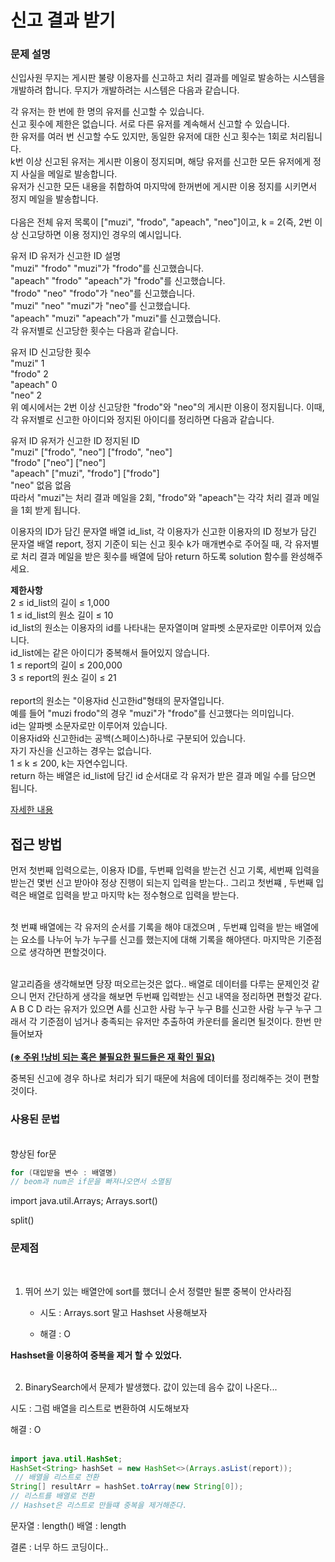 # 신고 결과 받기<br>
### 문제 설명<br>

신입사원 무지는 게시판 불량 이용자를 신고하고 처리 결과를 메일로 발송하는 시스템을 개발하려 합니다. 무지가 개발하려는 시스템은 다음과 같습니다.

각 유저는 한 번에 한 명의 유저를 신고할 수 있습니다.<br>
신고 횟수에 제한은 없습니다. 서로 다른 유저를 계속해서 신고할 수 있습니다.<br>
한 유저를 여러 번 신고할 수도 있지만, 동일한 유저에 대한 신고 횟수는 1회로 처리됩니다.<br>
k번 이상 신고된 유저는 게시판 이용이 정지되며, 해당 유저를 신고한 모든 유저에게 정지 사실을 메일로 발송합니다.<br>
유저가 신고한 모든 내용을 취합하여 마지막에 한꺼번에 게시판 이용 정지를 시키면서 정지 메일을 발송합니다.<br><br>
다음은 전체 유저 목록이 ["muzi", "frodo", "apeach", "neo"]이고, k = 2(즉, 2번 이상 신고당하면 이용 정지)인 경우의 예시입니다.

유저 ID	유저가 신고한 ID	설명<br>
"muzi"	"frodo"	"muzi"가 "frodo"를 신고했습니다.<br>
"apeach"	"frodo"	"apeach"가 "frodo"를 신고했습니다.<br>
"frodo"	"neo"	"frodo"가 "neo"를 신고했습니다.<br>
"muzi"	"neo"	"muzi"가 "neo"를 신고했습니다.<br>
"apeach"	"muzi"	"apeach"가 "muzi"를 신고했습니다.<br>
각 유저별로 신고당한 횟수는 다음과 같습니다.<br>

유저 ID	신고당한 횟수<br>
"muzi"	1<br>
"frodo"	2<br>
"apeach"	0<br>
"neo"	2<br>
위 예시에서는 2번 이상 신고당한 "frodo"와 "neo"의 게시판 이용이 정지됩니다. 이때, 각 유저별로 신고한 아이디와 정지된 아이디를 정리하면 다음과 같습니다.<br>

유저 ID	유저가 신고한 ID	정지된 ID<br>
"muzi"	["frodo", "neo"]	["frodo", "neo"]<br>
"frodo"	["neo"]	["neo"]<br>
"apeach"	["muzi", "frodo"]	["frodo"]<br>
"neo"	없음	없음<br>
따라서 "muzi"는 처리 결과 메일을 2회, "frodo"와 "apeach"는 각각 처리 결과 메일을 1회 받게 됩니다.<br>

이용자의 ID가 담긴 문자열 배열 id_list, 각 이용자가 신고한 이용자의 ID 정보가 담긴 문자열 배열 report, 정지 기준이 되는 신고 횟수 k가 매개변수로 주어질 때, 각 유저별로 처리 결과 메일을 받은 횟수를 배열에 담아 return 하도록 solution 함수를 완성해주세요.<br>

<b>제한사항</b><br>
2 ≤ id_list의 길이 ≤ 1,000<br>
1 ≤ id_list의 원소 길이 ≤ 10<br>
id_list의 원소는 이용자의 id를 나타내는 문자열이며 알파벳 소문자로만 이루어져 있습니다.<br>
id_list에는 같은 아이디가 중복해서 들어있지 않습니다.<br>
1 ≤ report의 길이 ≤ 200,000<br>
3 ≤ report의 원소 길이 ≤ 21<br><br>
report의 원소는 "이용자id 신고한id"형태의 문자열입니다.<br>
예를 들어 "muzi frodo"의 경우 "muzi"가 "frodo"를 신고했다는 의미입니다.<br>
id는 알파벳 소문자로만 이루어져 있습니다.<br>
이용자id와 신고한id는 공백(스페이스)하나로 구분되어 있습니다.<br>
자기 자신을 신고하는 경우는 없습니다.<br>
1 ≤ k ≤ 200, k는 자연수입니다.<br>
return 하는 배열은 id_list에 담긴 id 순서대로 각 유저가 받은 결과 메일 수를 담으면 됩니다.<br>

[자세한 내용](https://programmers.co.kr/learn/courses/30/lessons/92334?language=java)



## 접근 방법

먼저 첫번째 입력으로는, 이용자 ID를, 두번째 입력을 받는건 신고 기록, 세번째 입력을 받는건 몇번 신고 받아야 정상 진행이 되는지 입력을 받는다.. 그리고 첫번쨰 , 두번째 입력은 배열로 입력을 받고 마지막 k는 정수형으로 입력을 받는다.<br><br>

첫 번쨰 배열에는 각 유저의 순서를 기록을 해야 대겠으며 , 두번쨰 입력을 받는 배열에는 요소를 나누어 누가 누구를 신고를 했는지에 대해 기록을 해야댄다. 마지막은 기준점으로 생각하면 편할것이다.<br><br>

알고리즘을 생각해보면 당장 떠오르는것은 없다.. 배열로 데이터를 다루는 문제인것 같으니 먼저 간단하게 생각을 해보면 두번째 입력받는 신고 내역을 정리하면 편할것 같다. A B C D 라는 유저가 있으면  A를 신고한 사람 누구 누구 B를 신고한 사람 누구 누구 그래서 각 기준점이 넘거나 충족되는 유저만 추출하여 카운터를 올리면 될것이다. 한번 만들어보자
<br><br>
<b><u>(※ 주위 !낭비 되는 혹은 불필요한 필드들은 재 확인 필요)</b></u>


중복된 신고에 경우 하나로 처리가 되기 때문에 처음에 데이터를 정리해주는 것이 편할것이다.

### 사용된 문법

<br>
향상된 for문

```java
for (대입받을 변수 : 배열명)
// beom과 num은 if문을 빠져나오면서 소멸됨
```

import java.util.Arrays; 
Arrays.sort()

split()

### 문제점
<br>

1. 뛰어 쓰기 있는 배열안에 sort를 했더니 순서 정렬만 될뿐 중복이 안사라짐 <br>

    - 시도 : Arrays.sort 말고 Hashset 사용해보자<br>

    - 해결 : O<br>

<b>Hashset을 이용하여 중복을 제거 할 수 있었다.</b><br><br>

2. BinarySearch에서 문제가 발생했다.
값이 있는데 음수 값이 나온다... <br>

 시도 : 그럼 배열을 리스트로 변환하여 시도해보자 <br>
 
 해결 : O<br><br>


```java
import java.util.HashSet;
HashSet<String> hashSet = new HashSet<>(Arrays.asList(report));
 // 배열을 리스트로 전환       
String[] resultArr = hashSet.toArray(new String[0]);
// 리스트를 배열로 전환
// Hashset은 리스트로 만들떄 중복을 제거해준다.
```


문자열 : length()
배열 : length


결론 : 너무 하드 코딩이다.. 